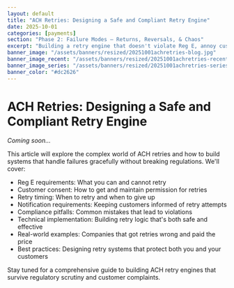 ```yaml
---
layout: default
title: "ACH Retries: Designing a Safe and Compliant Retry Engine"
date: 2025-10-01
categories: [payments]
section: "Phase 2: Failure Modes — Returns, Reversals, & Chaos"
excerpt: "Building a retry engine that doesn't violate Reg E, annoy customers, or create compliance nightmares."
banner_image: "/assets/banners/resized/20251001achretries-blog.jpg"
banner_image_recent: "/assets/banners/resized/20251001achretries-recent.jpg"
banner_image_series: "/assets/banners/resized/20251001achretries-series.jpg"
banner_color: "#dc2626"
---
```


# ACH Retries: Designing a Safe and Compliant Retry Engine

*Coming soon...*

This article will explore the complex world of ACH retries and how to build systems that handle failures gracefully without breaking regulations. We'll cover:

- Reg E requirements: What you can and cannot retry
- Customer consent: How to get and maintain permission for retries
- Retry timing: When to retry and when to give up
- Notification requirements: Keeping customers informed of retry attempts
- Compliance pitfalls: Common mistakes that lead to violations
- Technical implementation: Building retry logic that's both safe and effective
- Real-world examples: Companies that got retries wrong and paid the price
- Best practices: Designing retry systems that protect both you and your customers

Stay tuned for a comprehensive guide to building ACH retry engines that survive regulatory scrutiny and customer complaints.
